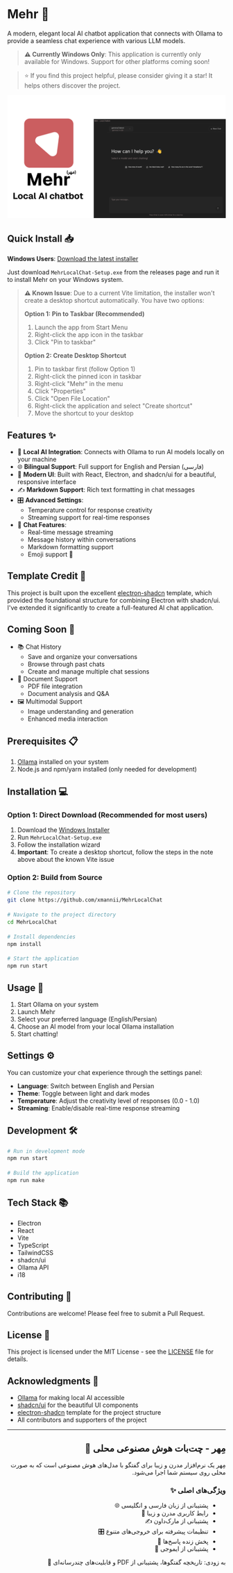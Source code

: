 # Mehr 🌟

A modern, elegant local AI chatbot application that connects with Ollama to provide a seamless chat experience with various LLM models.

> **⚠️ Currently Windows Only**: This application is currently only available for Windows. Support for other platforms coming soon!

> ⭐ If you find this project helpful, please consider giving it a star! It helps others discover the project.

![Mehr Logo](assets/Mehr-Banner.png)

## Quick Install 📥

**Windows Users**: [Download the latest installer](https://github.com/xmannii/MehrLocalChat/releases/tag/v1)

Just download `MehrLocalChat-Setup.exe` from the releases page and run it to install Mehr on your Windows system.

> **⚠️ Known Issue**: Due to a current Vite limitation, the installer won't create a desktop shortcut automatically. You have two options:
>
> **Option 1: Pin to Taskbar (Recommended)**
> 1. Launch the app from Start Menu
> 2. Right-click the app icon in the taskbar
> 3. Click "Pin to taskbar"
> 
> **Option 2: Create Desktop Shortcut**
> 1. Pin to taskbar first (follow Option 1)
> 2. Right-click the pinned icon in taskbar
> 3. Right-click "Mehr" in the menu
> 4. Click "Properties"
> 5. Click "Open File Location"
> 6. Right-click the application and select "Create shortcut"
> 7. Move the shortcut to your desktop

## Features ✨

- 🤖 **Local AI Integration**: Connects with Ollama to run AI models locally on your machine
- 🌐 **Bilingual Support**: Full support for English and Persian (فارسی)
- 💅 **Modern UI**: Built with React, Electron, and shadcn/ui for a beautiful, responsive interface
- ✍️ **Markdown Support**: Rich text formatting in chat messages
- 🎛️ **Advanced Settings**: 
  - Temperature control for response creativity
  - Streaming support for real-time responses
- 💬 **Chat Features**:
  - Real-time message streaming
  - Message history within conversations
  - Markdown formatting support
  - Emoji support 🎉

## Template Credit 🙌

This project is built upon the excellent [electron-shadcn](https://github.com/LuanRoger/electron-shadcn) template, which provided the foundational structure for combining Electron with shadcn/ui. I've extended it significantly to create a full-featured AI chat application.

## Coming Soon 🚀

- 📚 Chat History
  - Save and organize your conversations
  - Browse through past chats
  - Create and manage multiple chat sessions
- 📄 Document Support
  - PDF file integration
  - Document analysis and Q&A
- 🖼️ Multimodal Support
  - Image understanding and generation
  - Enhanced media interaction

## Prerequisites 📋

1. [Ollama](https://ollama.com/) installed on your system
2. Node.js and npm/yarn installed (only needed for development)

## Installation 💻

### Option 1: Direct Download (Recommended for most users)
1. Download the [Windows Installer](https://github.com/xmannii/MehrLocalChat/releases/tag/v1)
2. Run `MehrLocalChat-Setup.exe`
3. Follow the installation wizard
4. **Important**: To create a desktop shortcut, follow the steps in the note above about the known Vite issue

### Option 2: Build from Source
```bash
# Clone the repository
git clone https://github.com/xmannii/MehrLocalChat

# Navigate to the project directory
cd MehrLocalChat

# Install dependencies
npm install

# Start the application
npm run start
```

## Usage 🎯

1. Start Ollama on your system
2. Launch Mehr
3. Select your preferred language (English/Persian)
4. Choose an AI model from your local Ollama installation
5. Start chatting!

## Settings ⚙️

You can customize your chat experience through the settings panel:

- **Language**: Switch between English and Persian
- **Theme**: Toggle between light and dark modes
- **Temperature**: Adjust the creativity level of responses (0.0 - 1.0)
- **Streaming**: Enable/disable real-time response streaming

## Development 🛠️

```bash
# Run in development mode
npm run start

# Build the application
npm run make


```

## Tech Stack 📚

- Electron
- React
- Vite
- TypeScript
- TailwindCSS
- shadcn/ui
- Ollama API
- i18

## Contributing 🤝

Contributions are welcome! Please feel free to submit a Pull Request.

## License 📄

This project is licensed under the MIT License - see the [LICENSE](LICENSE) file for details.

## Acknowledgments 🙏

- [Ollama](https://ollama.com/) for making local AI accessible
- [shadcn/ui](https://ui.shadcn.com/) for the beautiful UI components
- [electron-shadcn](https://github.com/LuanRoger/electron-shadcn) template for the project structure
- All contributors and supporters of the project

---

<div dir="rtl">

## مِهر - چت‌بات هوش مصنوعی محلی 🌟

مِهر یک نرم‌افزار مدرن و زیبا برای گفتگو با مدل‌های هوش مصنوعی است که به صورت محلی روی سیستم شما اجرا می‌شود.

### ویژگی‌های اصلی ✨

- پشتیبانی از زبان فارسی و انگلیسی 🌐
- رابط کاربری مدرن و زیبا 💅
- پشتیبانی از مارک‌داون ✍️
- تنظیمات پیشرفته برای خروجی‌های متنوع 🎛️
- پخش زنده پاسخ‌ها 💬
- پشتیبانی از ایموجی 🎉

به زودی: تاریخچه گفتگوها، پشتیبانی از PDF و قابلیت‌های چندرسانه‌ای 🚀

</div>
